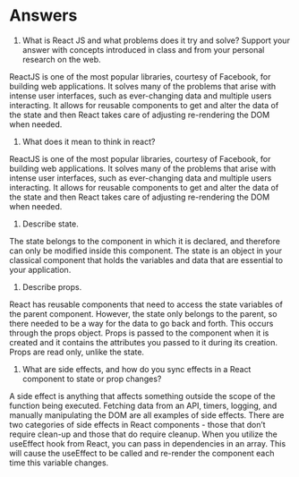 # Answers

1. What is React JS and what problems does it try and solve? Support your answer with concepts introduced in class and from your personal research on the web.

ReactJS is one of the most popular libraries, courtesy of Facebook, for building web applications. It solves many of the problems that arise with intense user interfaces, such as ever-changing data and multiple users interacting. It allows for reusable components to get and alter the data of the state and then React takes care of adjusting re-rendering the DOM when needed.

1. What does it mean to think in react?

ReactJS is one of the most popular libraries, courtesy of Facebook, for building web applications. It solves many of the problems that arise with intense user interfaces, such as ever-changing data and multiple users interacting. It allows for reusable components to get and alter the data of the state and then React takes care of adjusting re-rendering the DOM when needed.

1. Describe state.

The state belongs to the component in which it is declared, and therefore can only be modified inside this component. The state is an object in your classical component that holds the variables and data that are essential to your application.

1. Describe props.

React has reusable components that need to access the state variables of the parent component. However, the state only belongs to the parent, so there needed to be a way for the data to go back and forth. This occurs through the props object. Props is passed to the component when it is created and it contains the attributes you passed to it during its creation. Props are read only, unlike the state.

1. What are side effects, and how do you sync effects in a React component to state or prop changes?

 A side effect is anything that affects something outside the scope of the function being executed. Fetching data from an API, timers, logging, and manually manipulating the DOM are all examples of side effects. There are two categories of side effects in React components - those that don’t require clean-up and those that do require cleanup. When you utilize the useEffect hook from React, you can pass in dependencies in an array. This will cause the useEffect to be called and re-render the component each time this variable changes. 